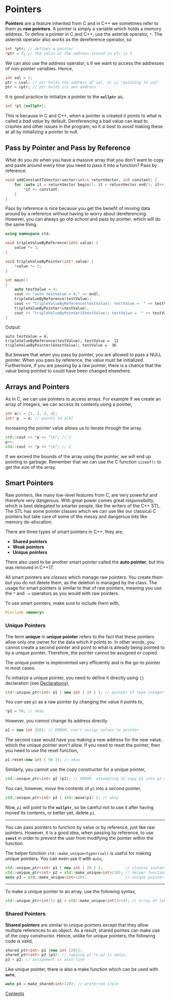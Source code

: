 # Pointers

**Pointers** are a feature inherited from C and in C++ we sometimes refer to them as **raw pointers**. A pointer is simply a variable which holds a memory address. To define a pointer in C and C++, use the asterisk operator, `*`. The asterisk operator also works as the dereference operator, so

```cpp
int *ptr; // defines a pointer
*ptr = 3; // the value at the address stored in ptr is 3
```

We can also use the address operator, `&` if we want to access the addresses of non-pointer variables. Hence,

```cpp
int val = 2;
ptr = &val; // ptr holds the address of val, or is "pointing to val"
ptr = &ptr; // ptr holds its own address
```

It is good practice to initialize a pointer to the **`nullptr`** as,

```cpp
int *p1 {nullptr};
```

This is because in C and C++, when a pointer is created it points to what is called a *bad value* by default. Dereferencing a bad value can lead to crashes and other issues in the program, so it si best to avoid making these at all by initializing a pointer to null.

## Pass by Pointer and Pass by Reference

What do you do when you have a massive array that you don't want to copy and paste around every time you need to pass it into a function? Pass by reference.

```cpp
void addConstantToVector(vector<int>& returnVector, int constant) {
    for (auto it = returnVector.begin(); it < returnVector.end(); it++) {
        *it += constant;
    }
}
```

Pass by reference is nice because you get the benefit of moving data around by a reference without having to worry about dereferencing. However, you can always go old-school and pass by pointer, which will do the same thing.

```cpp
using namespace std;

void tripleValueByReference(int& value) {
    value *= 3;
}

void tripleValueByPointer(int* value) {
    *value *= 3;
}

int main()
{
    auto testValue = 4;
    cout << "auto testValue = 4;" << endl;
    tripleValueByReference(testValue);
    cout << "tripleValueByReference(testValue); testValue =  " << testValue << endl;
    tripleValueByPointer(&testValue);
    cout << "tripleValueByPointer(&testValue); testValue =  " << testValue << endl;
}
```

Output:

```text
auto testValue = 4;
tripleValueByReference(testValue); testValue =  12
tripleValueByPointer(&testValue); testValue =  36
```

But beware that when you pass by pointer, you are allowed to pass a NULL pointer. When you pass by reference, the value must be initialized. Furthermore, if you are passing by a raw pointer, there is a chance that the value being pointed to could have been changed elsewhere.

## Arrays and Pointers

As in C, we can use pointers to access arrays. For example if we create an array of integers, we can access its contents using a pointer,

```cpp
int a[] = {1, 2, 3, 4};
int* p  = a; // points to a[0]
```

Increasing the pointer value allows us to iterate through the array.

```cpp
std::cout << *p << "\n"; // 1
p++;
std::cout << *p << "\n"; // 2
```

If we exceed the bounds of the array using the pointer, we will end up pointing to garbage. Remember that we can use the C function `sizeof()` to get the size of the array.

## Smart Pointers

Raw pointers, like many low-level features from C, are very powerful and therefore very dangerous. With great power comes great responsibility, which is best delegated to smarter people, like the writers of the C++ STL. The STL has some pointer classes which we can use like our classical C pointers but take care of some of the messy and dangerous bits like memory de-allocation.

There are three types of smart pointers in C++, they are,

- **Shared pointers**
- **Weak pointers**
- **Unique pointers**

There also used to be another smart pointer called the **auto pointer**, but this was removed in C++17.

All smart pointers are *classes* which manage raw pointers. You create them but you do not delete them, as the deletion is managed by the class. The usage for smart pointers is similar to that of raw pointers, meaning you use the `*` and `->` operators as you would with raw pointers.

To use smart pointers, make sure to include them with,

```cpp
#include <memory>
```

### Unique Pointers

The term **unique** in **unique pointer** refers to the fact that these pointers allow only *one* owner for the data which it points to. In other words, you cannot create a second pointer and point to what is already being pointed to by a unique pointer. Therefore, the pointer cannot be assigned or copied.

The unique pointer is implemented very efficiently and is the go-to pointer in most cases.

To initialize a unique pointer, you need to define it directly using `{}` declaration (see [Declarations](Declarations.md)),

```cpp
std::unique_ptr<int> p1 { new int { 20 } }; // pointer of type integer pointing to a value of 20
```

You *can* use `p1` as a raw pointer by changing the value it points to,

```cpp
*p1 = 50; // okay
```

However, you *cannot* change its address directly

```cpp
p1 = new int {50}; // ERROR, can't assign values to pointer
```

The second case would have you making a new address for the new value, which the unique pointer won't allow. If you need to reset the pointer, then you need to use the reset function,

```cpp
p1.reset(new int { 50 }); // okay
```

Similarly, you cannot use the copy constructor for a unique pointer,

```cpp
std::unique_ptr<int> p2 {p1}; // ERROR, attempting to copy p1 into p2 would result in a duplicate
```

You can, however, *move* the contents of `p1` into a second pointer,

```cpp
std::unique_ptr<int> p2 { std::move(p1) }; // okay
```

Now, `p1` will point to the **`nullptr`**, so be careful not to use it after having moved its contents, or better yet, delete `p1`.

---

You can pass pointers to function by value or by reference, just like raw pointers. However, it is a good idea, when passing by reference, to use **`const`** in order to prevent the user from modifying the pointer within the function.

The helper function `std::make_unique<type>(val)` is useful for making unique pointers. You can even use it with `auto`,

```cpp
std::unique_ptr<int> p1 { new int { 20 } };          // classic instantiation
std::unique_ptr<int> p2 = std::make_unique<int>(20); // helper function 
auto p3 = std::make_unique<int>(20);                 // unique pointer with auto
```

---

To make a unique pointer to an array, use the following syntax,

```cpp
std::unique_ptr<int[]> p1 = std::make_unique<int[]>(4); // array of length 4
```

### Shared Pointers

**Shared pointers** are similar to unique pointers except that they allow multiple references to an object. As a result, shared pointes can make use of the copy constructor. Hence, unlike for unique pointers, the following code is valid,

```cpp
shared_ptr<int> p1 {new int {20}};
shared_ptr<int> p2 {p1}; // copying p1 to p2 is okays
p3 = p2; // assignment is also fine
```

Like unique pointer, there is also a make function which can be used with **`auto`**,

```cpp
auto p4 = make_shared<int>(20); // preferred style
```

[Contents](_main_cpp_notes.md)
